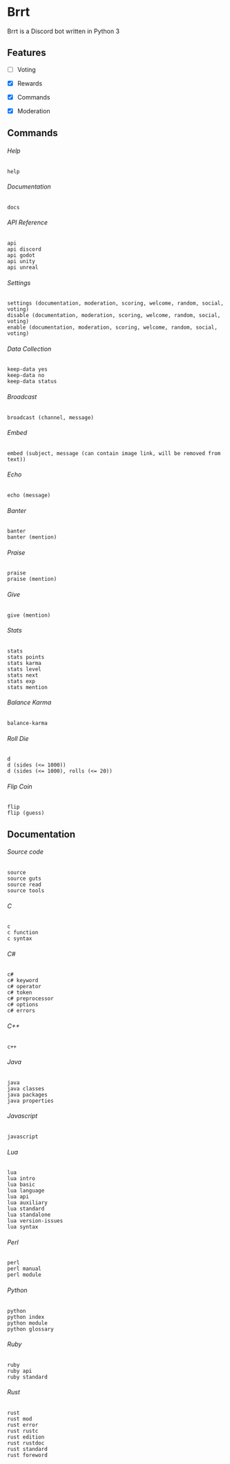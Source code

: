 # Brrt
Brrt is a Discord bot written in Python 3



## Features

- [ ] Voting
- [X] Rewards
- [X] Commands
- [X] Moderation



## Commands

###### Help

    help

###### Documentation

    docs

###### API Reference

    api
    api discord
    api godot
    api unity
    api unreal

###### Settings

    settings (documentation, moderation, scoring, welcome, random, social, voting)
    disable (documentation, moderation, scoring, welcome, random, social, voting)
    enable (documentation, moderation, scoring, welcome, random, social, voting)

###### Data Collection

    keep-data yes
    keep-data no
    keep-data status

###### Broadcast

    broadcast (channel, message)

###### Embed

    embed (subject, message (can contain image link, will be removed from text))

###### Echo

    echo (message)

###### Banter

    banter
    banter (mention)

###### Praise

    praise
    praise (mention)

###### Give

    give (mention)

###### Stats

    stats
    stats points
    stats karma
    stats level
    stats next
    stats exp
    stats mention

###### Balance Karma

    balance-karma

###### Roll Die

    d
    d (sides (<= 1000))
    d (sides (<= 1000), rolls (<= 20))

###### Flip Coin

    flip
    flip (guess)



## Documentation

###### Source code

    source
    source guts
    source read
    source tools

###### C

    c
    c function
    c syntax

###### C#

    c#
    c# keyword
    c# operator
    c# token
    c# preprocessor
    c# options
    c# errors

###### C++

    c++

###### Java

    java
    java classes
    java packages
    java properties

###### Javascript

    javascript

###### Lua

    lua
    lua intro
    lua basic
    lua language
    lua api
    lua auxiliary
    lua standard
    lua standalone
    lua version-issues
    lua syntax

###### Perl

    perl
    perl manual
    perl module

###### Python

    python
    python index
    python module
    python glossary

###### Ruby

    ruby
    ruby api
    ruby standard

###### Rust

    rust
    rust mod
    rust error
    rust rustc
    rust edition
    rust rustdoc
    rust standard
    rust foreword
